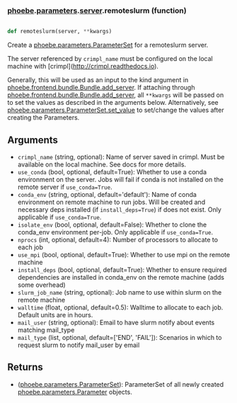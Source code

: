 ### [phoebe](phoebe.md).[parameters](phoebe.parameters.md).[server](phoebe.parameters.server.md).remoteslurm (function)


```py

def remoteslurm(server, **kwargs)

```



Create a [phoebe.parameters.ParameterSet](phoebe.parameters.ParameterSet.md) for a remoteslurm server.

The server referenced by `crimpl_name` must be configured on the local
machine with [crimpl](<a href="http://crimpl.readthedocs.io">http://crimpl.readthedocs.io</a>).

Generally, this will be used as an input to the kind argument in
[phoebe.frontend.bundle.Bundle.add_server](phoebe.frontend.bundle.Bundle.add_server.md).  If attaching through
[phoebe.frontend.bundle.Bundle.add_server](phoebe.frontend.bundle.Bundle.add_server.md), all `**kwargs` will be
passed on to set the values as described in the arguments below.  Alternatively,
see [phoebe.parameters.ParameterSet.set_value](phoebe.parameters.ParameterSet.set_value.md) to set/change the values
after creating the Parameters.

Arguments
----------
* `crimpl_name` (string, optional): Name of server saved in crimpl.  Must be
    available on the local machine.  See docs for more details.
* `use_conda` (bool, optional, default=True): Whether to use a conda environment
    on the server.  Jobs will fail if conda is not installed on the remote
    server if `use_conda=True`.
* `conda_env` (string, optional, default='default'): Name of conda
    environment on remote machine to run jobs.  Will be created and
    necessary deps installed (if `install_deps=True`) if does not exist.
    Only applicable if `use_conda=True`.
* `isolate_env` (bool, optional, default=False): Whether to clone the
    conda_env environment per-job.  Only applicable if `use_conda=True`.
* `nprocs` (int, optional, default=4): Number of processors to allocate to
    each job
* `use_mpi` (bool, optional, default=True): Whether to use mpi on the remote
   machine
* `install_deps` (bool, optional, default=True): Whether to ensure required
    dependencies are installed in conda_env on the remote machine (adds some
    overhead)
* `slurm_job_name` (string, optional): Job name to use within slurm on the
    remote machine
* `walltime` (float, optional, default=0.5): Walltime to allocate to
    each job.  Default units are in hours.
* `mail_user` (string, optional): Email to have slurm notify about events
    matching mail_type
* `mail_type` (list, optional, default=['END', 'FAIL']): Scenarios in which
    to request slurm to notify mail_user by email


Returns
--------
* ([phoebe.parameters.ParameterSet](phoebe.parameters.ParameterSet.md)): ParameterSet of all newly created
    [phoebe.parameters.Parameter](phoebe.parameters.Parameter.md) objects.

